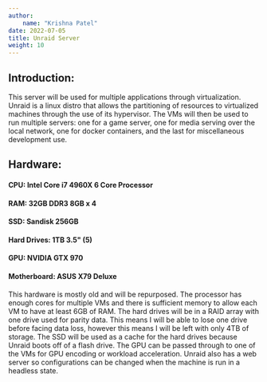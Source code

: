 ```yaml
---
author:
    name: "Krishna Patel"
date: 2022-07-05
title: Unraid Server
weight: 10
---
```


## Introduction: 
This server will be used for multiple applications through virtualization. Unraid is a linux distro that allows the partitioning of resources to virtualized machines through the use of its hypervisor. The VMs will then be used to run multiple servers: one for a game server, one for media serving over the local network, one for docker containers, and the last for miscellaneous development use.

## Hardware:
#### CPU: Intel Core i7 4960X 6 Core Processor
#### RAM: 32GB DDR3 8GB x 4
#### SSD: Sandisk 256GB 
#### Hard Drives: 1TB 3.5" (5)
#### GPU: NVIDIA GTX 970
#### Motherboard: ASUS X79 Deluxe

This hardware is mostly old and will be repurposed. The processor has enough cores for multiple VMs and there is sufficient memory to allow each VM to have at least 6GB of RAM. The hard drives will be in a RAID array with one drive used for parity data. This means I will be able to lose one drive before facing data loss, however this means I will be left with only 4TB of storage. The SSD will be used as a cache for the hard drives because Unraid boots off of a flash drive. The GPU can be passed through to one of the VMs for GPU encoding or workload acceleration. Unraid also has a web server so configurations can be changed when the machine is run in a headless state. 